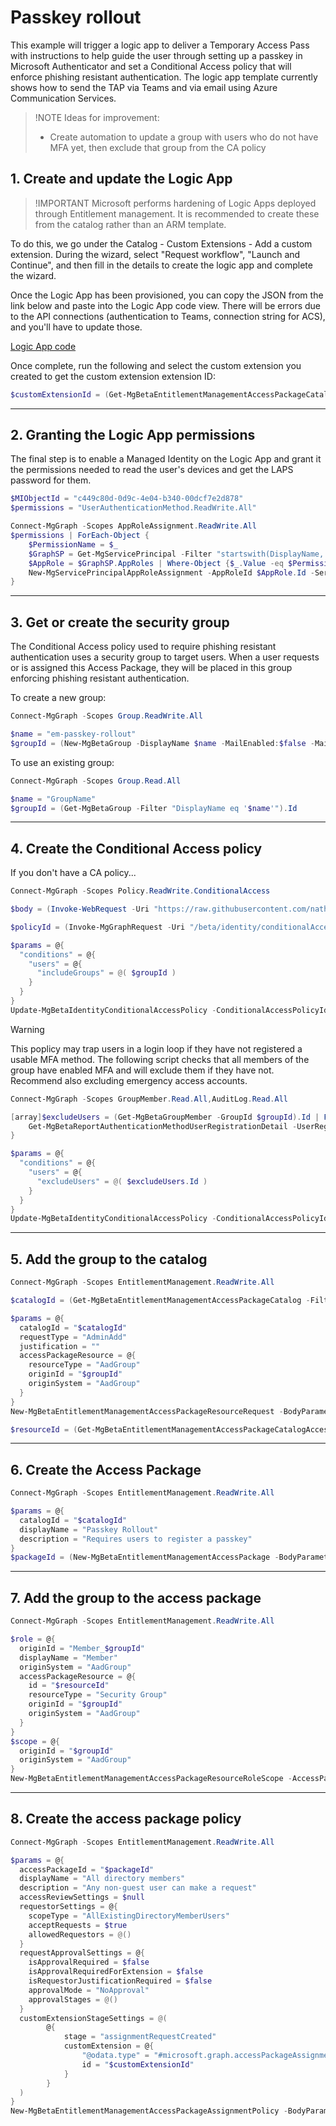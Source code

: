 # Passkey rollout

This example will trigger a logic app to deliver a Temporary Access Pass with instructions to help guide the user through setting up a passkey in Microsoft Authenticator and set a Conditional Access policy that will enforce phishing resistant authentication. The logic app template currently shows how to send the TAP via Teams and via email using Azure Communication Services.

> !NOTE
> Ideas for improvement: 
> * Create automation to update a group with users who do not have MFA yet, then exclude that group from the CA policy

## 1. Create and update the Logic App

> !IMPORTANT
> Microsoft performs hardening of Logic Apps deployed through Entitlement management. It is recommended to create these from the catalog rather than an ARM template.

To do this, we go under the Catalog - Custom Extensions - Add a custom extension. During the wizard, select "Request workflow", "Launch and Continue", and then fill in the details to create the logic app and complete the wizard.

Once the Logic App has been provisioned, you can copy the JSON from the link below and paste into the Logic App code view. There will be errors due to the API connections (authentication to Teams, connection string for ACS), and you'll have to update those.

[Logic App code](passkey-rollout-la.json)

Once complete, run the following and select the custom extension you created to get the custom extension extension ID:

```powershell
$customExtensionId = (Get-MgBetaEntitlementManagementAccessPackageCatalogAccessPackageCustomWorkflowExtension -AccessPackageCatalogId $catalogId | Out-GridView -PassThru).Id

```

---

## 2. Granting the Logic App permissions

The final step is to enable a Managed Identity on the Logic App and grant it the permissions needed to read the user's devices and get the LAPS password for them.

```powershell
$MIObjectId = "c449c80d-0d9c-4e04-b340-00dcf7e2d878"
$permissions = "UserAuthenticationMethod.ReadWrite.All"

Connect-MgGraph -Scopes AppRoleAssignment.ReadWrite.All
$permissions | ForEach-Object {
	$PermissionName = $_
	$GraphSP = Get-MgServicePrincipal -Filter "startswith(DisplayName,'Microsoft Graph')" | Select-Object -first 1 #Graph App ID: 00000003-0000-0000-c000-000000000000
	$AppRole = $GraphSP.AppRoles | Where-Object {$_.Value -eq $PermissionName -and $_.AllowedMemberTypes -contains "Application"}
	New-MgServicePrincipalAppRoleAssignment -AppRoleId $AppRole.Id -ServicePrincipalId $MIObjectId -ResourceId $GraphSP.Id -PrincipalId $MIObjectId
}

```

---

## 3. Get or create the security group

The Conditional Access policy used to require phishing resistant authentication uses a security group to target users. When a user requests or is assigned this Access Package, they will be placed in this group enforcing phishing resistant authentication.

To create a new group:

```powershell
Connect-MgGraph -Scopes Group.ReadWrite.All

$name = "em-passkey-rollout"
$groupId = (New-MgBetaGroup -DisplayName $name -MailEnabled:$false -MailNickname $name -SecurityEnabled:$true).Id

```

To use an existing group:

```powershell
Connect-MgGraph -Scopes Group.Read.All

$name = "GroupName"
$groupId = (Get-MgBetaGroup -Filter "DisplayName eq '$name'").Id

```

---

## 4. Create the Conditional Access policy

If you don't have a CA policy...

```powershell
Connect-MgGraph -Scopes Policy.ReadWrite.ConditionalAccess

$body = (Invoke-WebRequest -Uri "https://raw.githubusercontent.com/nathanmcnulty/Entra/refs/heads/main/identity-governance/entitlement-management/examples/authentication/passkey-rollout/passkey-rollout-cap.json").Content

$policyId = (Invoke-MgGraphRequest -Uri "/beta/identity/conditionalAccess/policies" -Body $body -Method POST).Id

$params = @{
  "conditions" = @{
    "users" = @{
      "includeGroups" = @( $groupId )
    }
  }
}
Update-MgBetaIdentityConditionalAccessPolicy -ConditionalAccessPolicyId $policyId -BodyParameter $params

```

> [!WARNING]  
> This poplicy may trap users in a login loop if they have not registered a usable MFA method. The following script checks that all members of the group have enabled MFA and will exclude them if they have not. Recommend also excluding emergency access accounts.

```powershell
Connect-MgGraph -Scopes GroupMember.Read.All,AuditLog.Read.All

[array]$excludeUsers = (Get-MgBetaGroupMember -GroupId $groupId).Id | ForEach-Object { 
    Get-MgBetaReportAuthenticationMethodUserRegistrationDetail -UserRegistrationDetailsId $_ | Where-Object { $_.IsMfaCapable -eq $false }
}

$params = @{
  "conditions" = @{
    "users" = @{
      "excludeUsers" = @( $excludeUsers.Id )
    }
  }
}
Update-MgBetaIdentityConditionalAccessPolicy -ConditionalAccessPolicyId $policyId -BodyParameter $params

```

---

## 5. Add the group to the catalog

```powershell
Connect-MgGraph -Scopes EntitlementManagement.ReadWrite.All

$catalogId = (Get-MgBetaEntitlementManagementAccessPackageCatalog -Filter "DisplayName eq 'General'").Id

$params = @{
  catalogId = "$catalogId"
  requestType = "AdminAdd"
  justification = ""
  accessPackageResource = @{
    resourceType = "AadGroup"
    originId = "$groupId"
    originSystem = "AadGroup"
  }
}
New-MgBetaEntitlementManagementAccessPackageResourceRequest -BodyParameter $params

$resourceId = (Get-MgBetaEntitlementManagementAccessPackageCatalogAccessPackageResource -AccessPackageCatalogId $catalogId -Filter "originId eq '$groupId'").Id

```

---

## 6. Create the Access Package

```powershell
Connect-MgGraph -Scopes EntitlementManagement.ReadWrite.All

$params = @{
  catalogId = "$catalogId"
  displayName = "Passkey Rollout"
  description = "Requires users to register a passkey"
}
$packageId = (New-MgBetaEntitlementManagementAccessPackage -BodyParameter $params).Id

```

---

## 7. Add the group to the access package

```powershell
Connect-MgGraph -Scopes EntitlementManagement.ReadWrite.All

$role = @{
  originId = "Member_$groupId"
  displayName = "Member"
  originSystem = "AadGroup"
  accessPackageResource = @{
    id = "$resourceId"
    resourceType = "Security Group"
    originId = "$groupId"
    originSystem = "AadGroup"
  }
}
$scope = @{
  originId = "$groupId"
  originSystem = "AadGroup"
}
New-MgBetaEntitlementManagementAccessPackageResourceRoleScope -AccessPackageId $packageId -AccessPackageResourceRole $role -AccessPackageResourceScope $scope

```

---

## 8. Create the access package policy

```powershell
Connect-MgGraph -Scopes EntitlementManagement.ReadWrite.All

$params = @{
  accessPackageId = "$packageId"
  displayName = "All directory members"
  description = "Any non-guest user can make a request"
  accessReviewSettings = $null
  requestorSettings = @{
    scopeType = "AllExistingDirectoryMemberUsers"
    acceptRequests = $true
    allowedRequestors = @()
  }
  requestApprovalSettings = @{
    isApprovalRequired = $false
    isApprovalRequiredForExtension = $false
    isRequestorJustificationRequired = $false
    approvalMode = "NoApproval"
    approvalStages = @()
  }
  customExtensionStageSettings = @(
        @{
            stage = "assignmentRequestCreated"
            customExtension = @{
                "@odata.type" = "#microsoft.graph.accessPackageAssignmentRequestWorkflowExtension"
                id = "$customExtensionId"
            }
        }
  )
}
New-MgBetaEntitlementManagementAccessPackageAssignmentPolicy -BodyParameter $params

```
